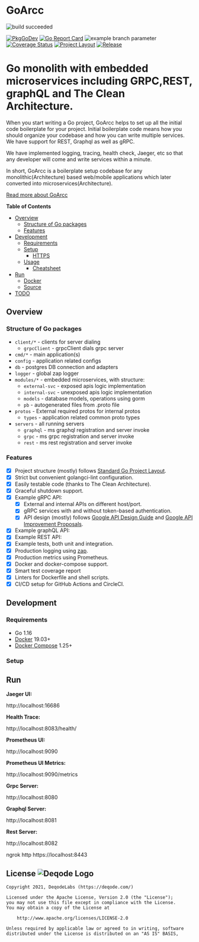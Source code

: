 # GoArcc
![build succeeded](https://deqode.github.io/GoArcc/img/logo.svg)

[![PkgGoDev](https://pkg.go.dev/badge/github.com/deqode/GoArcc)](https://pkg.go.dev/github.com/github.com/deqode/GoArcc)
[![Go Report Card](https://goreportcard.com/badge/github.com/deqode/GoArcc)](https://goreportcard.com/report/github.com/deqode/GoArcc)
![example branch parameter](https://github.com/github/docs/actions/workflows/main.yml/badge.svg?branch=feature-1)
[![Coverage Status](https://coveralls.io/repos/github/deqode/goarcc/badge.svg?branch=master)](https://coveralls.io/github/deqode/goarcc?branch=boilerplate)
[![Project Layout](https://img.shields.io/badge/Standard%20Go-Project%20Layout-informational)](https://github.com/golang-standards/project-layout)
[![Release](https://img.shields.io/github/v/release/deqode/GoArcc)](https://github.com/deqode/GoArcc/releases/latest)
# Go monolith with embedded microservices including GRPC,REST, graphQL and The Clean Architecture.

When you start writing a Go project, GoArcc helps to set up all the initial code boilerplate for your project. Initial boilerplate code means how you should organize your codebase and how you can write multiple services. We have support for REST, Graphql as well as gRPC.

We have implemented logging, tracing, health check, Jaeger, etc so that any developer will come and write services within a minute.

In short, GoArcc is a boilerplate setup codebase for any monolithic(Architecture) based web/mobile applications which later converted into microservices(Architecture).

[Read more about GoArcc](https://deqode.github.io/GoArcc/)

<!-- START doctoc generated TOC please keep comment here to allow auto update -->
<!-- DON'T EDIT THIS SECTION, INSTEAD RE-RUN doctoc TO UPDATE -->
**Table of Contents**

- [Overview](#overview)
    - [Structure of Go packages](#structure-of-go-packages)
    - [Features](#features)
- [Development](#development)
    - [Requirements](#requirements)
    - [Setup](#setup)
        - [HTTPS](#https)
    - [Usage](#usage)
        - [Cheatsheet](#cheatsheet)
- [Run](#run)
    - [Docker](#docker)
    - [Source](#source)
- [TODO](#todo)

<!-- END doctoc generated TOC please keep comment here to allow auto update -->

## Overview
### Structure of Go packages

- `client/*` - clients for server dialing
    - `grpcClient` - grpcClient dials grpc server
- `cmd/*` - main application(s)
- `config` - application related configs
- `db` -   postgres DB connection and adapters
- `logger` - global zap logger
- `modules/*` - embedded microservices, with structure:
    - `external-svc` - exposed apis logic implementation
    - `internal-svc` - unexposed apis logic implementation
    - `models` - database models, operations using gorm
    - `pb` - autogenerated files from .proto file
- `protos` - External required protos for internal protos
    - `types` - application related common proto types
- `servers` - all running servers
    - `graphql` - ms graphql registration and server invoke
    - `grpc` - ms grpc registration and server invoke
    - `rest` - ms rest registration and server invoke
### Features

- [X] Project structure (mostly) follows
  [Standard Go Project Layout](https://github.com/golang-standards/project-layout).
- [X] Strict but convenient golangci-lint configuration.
- [X] Easily testable code (thanks to The Clean Architecture).
- [X] Graceful shutdown support.
- [X] Example gRPC API:
    - [X] External and internal APIs on different host/port.
    - [X] gRPC services with and without token-based authentication.
    - [X] API design (mostly) follows
      [Google API Design Guide](https://cloud.google.com/apis/design) and
      [Google API Improvement Proposals](https://google.aip.dev/).
- [X] Example graphQL API:
- [X] Example REST API:
- [X] Example tests, both unit and integration.
- [X] Production logging using [zap](https://github.com/uber-go/zap).
- [X] Production metrics using Prometheus.
- [X] Docker and docker-compose support.
- [X] Smart test coverage report
- [X] Linters for Dockerfile and shell scripts.
- [X] CI/CD setup for GitHub Actions and CircleCI.

## Development

### Requirements

- Go 1.16
- [Docker](https://docs.docker.com/install/) 19.03+
- [Docker Compose](https://docs.docker.com/compose/install/) 1.25+

### Setup



## Run

**Jaeger UI:**

http://localhost:16686

**Health Trace:**

http://localhost:8083/health/

**Prometheus UI:**

http://localhost:9090

**Prometheus UI Metrics:**

http://localhost:9090/metrics

**Grpc Server:**

http://localhost:8080

**Graphql Server:**

http://localhost:8081

**Rest Server:**

http://localhost:8082


ngrok http https://localhost:8443

## License ![Deqode Logo](https://deqode.com/wp-content/uploads/presskit-logo.png)


```
Copyright 2021, DeqodeLabs (https://deqode.com/)

Licensed under the Apache License, Version 2.0 (the "License");
you may not use this file except in compliance with the License.
You may obtain a copy of the License at

    http://www.apache.org/licenses/LICENSE-2.0

Unless required by applicable law or agreed to in writing, software
distributed under the License is distributed on an "AS IS" BASIS,
```
